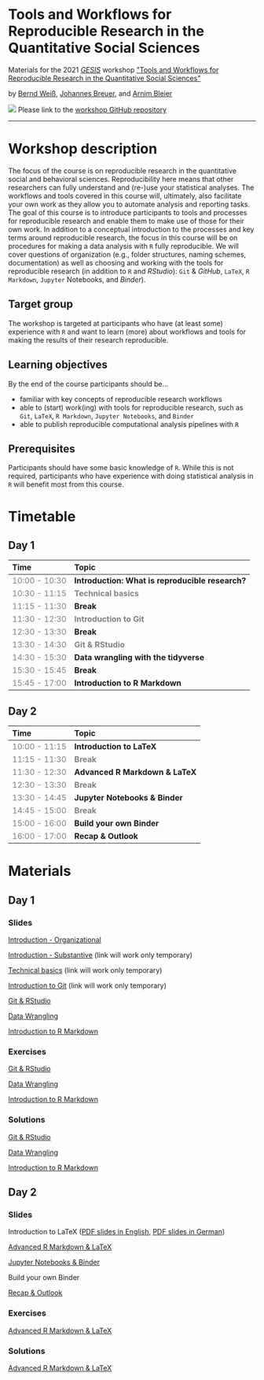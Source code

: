 # Tools and Workflows for Reproducible Research in the Quantitative Social Sciences

Materials for the 2021 [*GESIS*](https://www.gesis.org/en/home/) workshop ["Tools and Workflows for Reproducible Research in the Quantitative Social Sciences"](https://training.gesis.org/?site=pDetails&child=full&pID=0x6D125E38FB5043FFA900EE56B9EA740F)

by [Bernd Weiß](https://berndweiss.net/), [Johannes Breuer](https://www.johannesbreuer.com/), and [Arnim Bleier](https://www.gesis.org/en/institute/staff/person/arnim.bleier)

[![](https://licensebuttons.net/l/by/3.0/80x15.png)](https://creativecommons.org/licenses/by/4.0/) 
Please link to the [workshop GitHub repository](https://github.com/jobreu/reproducible-research-gesis-2021)

---

# Workshop description

The focus of the course is on reproducible research in the quantitative social and behavioral sciences. Reproducibility here means that other researchers can fully understand and (re-)use your statistical analyses. The workflows and tools covered in this course will, ultimately, also facilitate your own work as they allow you to automate analysis and reporting tasks. The goal of this course is to introduce participants to tools and processes for reproducible research and enable them to make use of those for their own work.
In addition to a conceptual introduction to the processes and key terms around reproducible research, the focus in this course will be on procedures for making a data analysis with `R` fully reproducible. We will cover questions of organization (e.g., folder structures, naming schemes, documentation) as well as choosing and working with the tools for reproducible research (in addition to `R` and *RStudio*): `Git` & *GitHub*, `LaTeX`, `R Markdown`, `Jupyter` Notebooks, and *Binder*).

## Target group

The workshop is targeted at participants who have (at least some) experience with `R` and want to learn (more) about workflows and tools for making the results of their research reproducible.
 
## Learning objectives

By the end of the course participants should be...
- familiar with key concepts of reproducible research workflows
- able to (start) work(ing) with tools for reproducible research, such as `Git`, `LaTeX`, `R Markdown`, `Jupyter Notebooks`, and `Binder`
- able to publish reproducible computational analysis pipelines with `R`

## Prerequisites

Participants should have some basic knowledge of `R`. While this is not required, participants who have experience with doing statistical analysis in `R` will benefit most from this course.

# Timetable
## Day 1
<table class="table" style="margin-left: auto; margin-right: auto;">
 <thead>
  <tr>
   <th style="text-align:left;"> Time </th>
   <th style="text-align:left;"> Topic </th>
  </tr>
 </thead>
<tbody>
  <tr>
   <td style="text-align:left;color: gray !important;"> 10:00 - 10:30 </td>
   <td style="text-align:left;font-weight: bold;"> Introduction: What is reproducible research? </td>
  </tr>
  <tr>
   <td style="text-align:left;color: gray !important;color: gray !important;"> 10:30 - 11:15 </td>
   <td style="text-align:left;font-weight: bold;color: gray !important;"> Technical basics </td>
  </tr>
  <tr>
   <td style="text-align:left;color: gray !important;"> 11:15 - 11:30 </td>
   <td style="text-align:left;font-weight: bold;"> Break </td>
  </tr>
  <tr>
   <td style="text-align:left;color: gray !important;color: gray !important;"> 11:30 - 12:30 </td>
   <td style="text-align:left;font-weight: bold;color: gray !important;"> Introduction to Git </td>
  </tr>
  <tr>
   <td style="text-align:left;color: gray !important;"> 12:30 - 13:30 </td>
   <td style="text-align:left;font-weight: bold;"> Break </td>
  </tr>
  <tr>
   <td style="text-align:left;color: gray !important;color: gray !important;"> 13:30 - 14:30 </td>
   <td style="text-align:left;font-weight: bold;color: gray !important;"> Git &amp RStudio </td>
  </tr>
  <tr>
   <td style="text-align:left;color: gray !important;"> 14:30 - 15:30 </td>
   <td style="text-align:left;font-weight: bold;"> Data wrangling with the tidyverse </td>
  </tr>
    <tr>
   <td style="text-align:left;color: gray !important;"> 15:30 - 15:45 </td>
   <td style="text-align:left;font-weight: bold;"> Break </td>
  </tr>
    <tr>
   <td style="text-align:left;color: gray !important;"> 15:45 - 17:00 </td>
   <td style="text-align:left;font-weight: bold;"> Introduction to R Markdown </td>
  </tr>
</tbody>
</table>

## Day 2
<table class="table" style="margin-left: auto; margin-right: auto;">
 <thead>
  <tr>
   <th style="text-align:left;"> Time </th>
   <th style="text-align:left;"> Topic </th>
  </tr>
 </thead>
<tbody>
  <tr>
   <td style="text-align:left;color: gray !important;"> 10:00 - 11:15 </td>
   <td style="text-align:left;font-weight: bold;"> Introduction to LaTeX </td>
  </tr>
  <tr>
   <td style="text-align:left;color: gray !important;color: gray !important;"> 11:15 - 11:30 </td>
   <td style="text-align:left;font-weight: bold;color: gray !important;"> Break </td>
  </tr>
  <tr>
   <td style="text-align:left;color: gray !important;"> 11:30 - 12:30 </td>
   <td style="text-align:left;font-weight: bold;"> Advanced R Markdown &amp LaTeX </td>
  </tr>
  <tr>
   <td style="text-align:left;color: gray !important;color: gray !important;"> 12:30 - 13:30 </td>
   <td style="text-align:left;font-weight: bold;color: gray !important;"> Break </td>
  </tr>
  <tr>
   <td style="text-align:left;color: gray !important;"> 13:30 - 14:45 </td>
   <td style="text-align:left;font-weight: bold;"> Jupyter Notebooks &amp Binder </td>
  </tr>
  <tr>
   <td style="text-align:left;color: gray !important;color: gray !important;"> 14:45 - 15:00 </td>
   <td style="text-align:left;font-weight: bold;color: gray !important;"> Break </td>
  </tr>
  <tr>
   <td style="text-align:left;color: gray !important;"> 15:00 - 16:00 </td>
   <td style="text-align:left;font-weight: bold;"> Build your own Binder </td>
  </tr>
    </tr>
  <tr>
   <td style="text-align:left;color: gray !important;"> 16:00 - 17:00 </td>
   <td style="text-align:left;font-weight: bold;"> Recap &amp Outlook </td>
  </tr>
</tbody>
</table>

# Materials
## Day 1
### Slides
[Introduction - Organizational](https://jobreu.github.io/reproducible-research-gesis-2021/slides/A1_Introduction/A1_Intro.html)     

[Introduction - Substantive](https://berndweiss.net/tmp/a1_introduction-to-reproducible-research.html) (link will work only temporary)

[Technical basics](https://berndweiss.net/tmp/a2_computer-literacy.html) (link will work only temporary)

[Introduction to Git](https://berndweiss.net/tmp/a3_introduction-to-git.html) (link will work only temporary)

[Git & RStudio](https://jobreu.github.io/reproducible-research-gesis-2021/slides/A4_Git&RStudio/A4_Git-RStudio.html) 

[Data Wrangling](https://jobreu.github.io/reproducible-research-gesis-2021/slides/A5_Data_Wrangling/A5_Data_Wrangling.html) 

[Introduction to R Markdown](https://jobreu.github.io/reproducible-research-gesis-2021/slides/A6_Intro_RMarkdown/A6_Intro_RMarkdown.html) 

### Exercises
[Git & RStudio](https://jobreu.github.io/reproducible-research-gesis-2021/exercises/A4_Git-RStudio_exercises_question.html) 

[Data Wrangling](https://jobreu.github.io/reproducible-research-gesis-2021/exercises/A5_Data_Wrangling_exercises_question.html) 

[Introduction to R Markdown](https://jobreu.github.io/reproducible-research-gesis-2021/exercises/A6_Intro_to_RMarkdown_exercises_question.html) 

### Solutions
[Git & RStudio](https://jobreu.github.io/reproducible-research-gesis-2021/solutions/A4_Git-RStudio_exercises_solution.html) 

[Data Wrangling](https://jobreu.github.io/reproducible-research-gesis-2021/solutions/A5_Data_Wrangling_exercises_solution.html) 

[Introduction to R Markdown](https://jobreu.github.io/reproducible-research-gesis-2021/solutions/A6_Intro_to_RMarkdown_exercises_solution.html) 

## Day 2
### Slides
Introduction to LaTeX ([PDF slides in English](https://jobreu.github.io/reproducible-research-gesis-2021/slides/b1_latex//ps2020-10_gesis_latex-intro.pdf), [PDF slides in German](https://jobreu.github.io/reproducible-research-gesis-2021/slides/b1_latex/ps2020-10_gesis_latex-intro_german.pdf))

[Advanced R Markdown & LaTeX](https://jobreu.github.io/reproducible-research-gesis-2021/slides/B2_RMarkdown&LaTeX/B2_RMarkdown-LaTeX.html)  

[Jupyter Notebooks & Binder](https://docs.google.com/presentation/d/1ZUCI6rjO8vjceRZ9QMHpy-bOAENpdoFeYlgPy-R_QMo/edit?usp=sharing)

Build your own Binder

[Recap & Outlook](https://jobreu.github.io/reproducible-research-gesis-2021/slides/B5_Outlook/B5_Outlook.html)

### Exercises
[Advanced R Markdown & LaTeX](https://jobreu.github.io/reproducible-research-gesis-2021/exercises/B2_RMarkdown-LaTeX_exercises_question.html) 

### Solutions
[Advanced R Markdown & LaTeX](https://jobreu.github.io/reproducible-research-gesis-2021/solutions/B2_RMarkdown-LaTeX_exercises_solution.html) 
